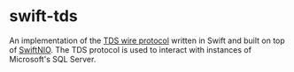 # swift-tds

An implementation of the [TDS wire protocol](https://docs.microsoft.com/en-us/openspecs/windows_protocols/ms-tds/1ef08b76-1594-40cf-8ce0-d2407133dd3d) written in Swift and built on top of [SwiftNIO](https://github.com/apple/swift-nio). The TDS protocol is used to interact with instances of Microsoft's SQL Server.

